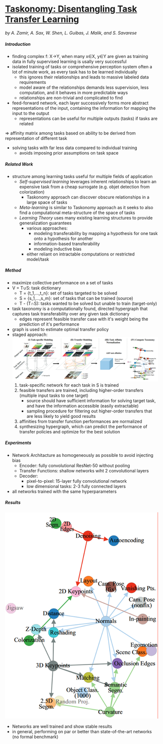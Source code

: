 # [Taskonomy: Disentangling Task Transfer Learning](https://arxiv.org/abs/1804.08328)
*by A. Zamir, A. Sax, W. Shen, L. Guibas, J. Malik, and S. Savarese*

##### Introduction
- finding complex f: X→Y, when many x∈X, y∈Y are given as training data in fully supervised learning is usally very successful
- isolated training of tasks or comprehensive perception system often a lot of minute work, as every task has to be learned individually
    - this ignores their relationships and leads to massive labeled data requirements
    - model aware of the relationships demands less supervision, less computation, and it behaves in more predictable ways
    - relationships are non-trivial and complicated to find
- feed-forward network, each layer successively forms more abstract representations of the input, containing the information for mapping the input to the output
    - representations can be useful for multiple outputs (tasks) if tasks are related
    
=> affinity matrix among tasks based on ability to be derived from representation of different task
- solving tasks  with far less data compared to individual training
    - avoids imposing prior assumptions on task space

##### Related Work
- structure among learning tasks useful for multiple fields of application
    - *Self-supervised learning* leverages inherent relationships to learn an expensive task from a cheap surrogate (e.g. objet detection from colorization)
        - Taskonomy approach can discover obscure relationships in a large space of tasks
    - *Meta-learning* is similar to Taskonomy approach as it seeks to also find a computational meta-structure of the space of tasks
    - *Learning Theory* uses many existing learning structures to provide generalization guarantees
        - various approaches:
            - modeling transferability by mapping a hypothesis for one task onto a hypothesis for another
            - information-based transferability
            - modeling inductive bias
        - either reliant on intractable computations or restricted model/task

##### Method
- maximize collective performance on a set of tasks
- V = T∪S: task dictionary
    - T = {t_1,...,t_n}: set of tasks targeted to be solved
    - S = {s_1,...,s_m}: set of tasks that can be trained (source)
    - T - (T∩S): tasks wanted to be solved but unable to train (target-only)
- task taxonomy is a computationally found, directed hypergraph that captures task transferability over any given task dictionary
    - edges represent feasible transfer case with it's weight being the prediction of it's performance
- graph is used to estimate optimal transfer policy
- staged approach:
    ![Taskonomy Stages](./img/Taskonomy_stages.png "Taskonomy Staged Approach")
    1. task-specific network for each task in S is trained
    2. feasible transfers are trained, including higher-order transfers (multiple input tasks to one target)
        - source should have sufficient information for solving target task, and have the information accessible (easily extractable)
        - sampling procedure for filtering out higher-order transfers that are less likely to yield good results
    3. affinities from transfer function performances are normalized
    4. synthesizing hypergraph, which can predict the performance of transfer policies and optimize for the best solution

##### Experiments
- Network Architacture as homogeneously as possible to avoid injecting bias
    - Encoder: fully convolutional ResNet-50 without pooling
    - Transfer Functions: shallow networks wiht 2 convolutional layers
    - Decoder: 
        - pixel-to-pixel: 15-layer fully convolutional network
        - low dimensional tasks: 2-3 fully connected layers
- all networks trained with the same hyperparameters

##### Results
![Taskonomy Result](./img/Taskonomy_result.png "Taskonomy Results")
- Networks are well trained and show stable results
- in general, performing on par or better than state-of-the-art networks (no formal benchmark)
